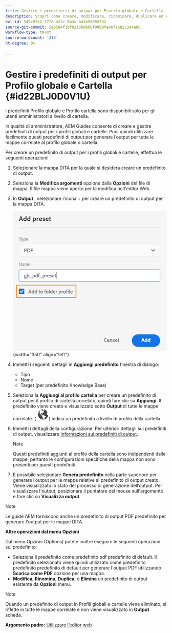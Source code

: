 ```yaml
---
title: Gestire i predefiniti di output per Profilo globale e Cartella
description: Scopri come creare, modificare, rinominare, duplicare ed eliminare i predefiniti di output dei profili globali e delle cartelle come utenti amministratori nelle guide AEM.
exl-id: 549c9fe2-77f8-423c-8b3e-b43e56055732
source-git-commit: 5e0584f1bf0216b8b00f00b9fe46fa682c244e08
workflow-type: tm+mt
source-wordcount: '418'
ht-degree: 0%

---
```


# Gestire i predefiniti di output per Profilo globale e Cartella {#id22BLJ0D0V1U}

I predefiniti Profilo globale e Profilo cartella sono disponibili solo per gli utenti amministratori a livello di cartella.

In qualità di amministratore, AEM Guides consente di creare e gestire predefiniti di output per i profili globali e cartelle. Puoi quindi utilizzare facilmente questi predefiniti di output per generare l’output per tutte le mappe correlate al profilo globale o cartella.

Per creare un predefinito di output per i profili globali e cartelle, effettua le seguenti operazioni:

1. Selezionare la mappa DITA per la quale si desidera creare un predefinito di output.
1. Seleziona la **Modifica argomenti** opzione dalla **Opzioni** del file di mappa. Il file mappa viene aperto per la modifica nell&#39;editor Web.
1. In **Output** , selezionare l&#39;icona + per creare un predefinito di output per la mappa DITA.

   ![](images/add-global-output-preset.png){width="350" align="left"}

1. Immetti i seguenti dettagli in **Aggiungi predefinito** finestra di dialogo:
   - Tipo
   - Nome
   - Target \(per predefinito Knowledge Base\)
1. Seleziona la **Aggiungi al profilo cartella** per creare un predefinito di output per il profilo di cartella correlato, quindi fare clic su **Aggiungi**. Il predefinito viene creato e visualizzato sotto **Output** di tutte le mappe correlate. \( ![](images/global-preset-icon.svg)\) indica un predefinito a livello di profilo della cartella.
1. Immetti i dettagli della configurazione. Per ulteriori dettagli sui predefiniti di output, visualizzare [Informazioni sui predefiniti di output](./generate-output-understand-presets.md).

   >[!NOTE]
   >
   > Questi predefiniti aggiunti al profilo della cartella sono indipendenti dalle mappe, pertanto le configurazioni specifiche della mappa non sono presenti per questi predefiniti.

1. È possibile selezionare **Genera predefinito** nella parte superiore per generare l’output per le mappe relative al predefinito di output creato. Viene visualizzato lo stato del processo di generazione dell’output. Per visualizzare l&#39;output, posizionare il puntatore del mouse sull&#39;argomento e fare clic su **Visualizza output**.

>[!NOTE]
>
> Le guide AEM forniscono anche un predefinito di output PDF predefinito per generare l&#39;output per le mappe DITA.

**Altre operazioni dal menu Opzioni**

Dal menu Opzioni (Options) potete inoltre eseguire le seguenti operazioni sul predefinito:

- Seleziona il predefinito come predefinito pdf predefinito di default. Il predefinito selezionato viene quindi utilizzato come predefinito predefinito predefinito di default per generare l&#39;output PDF utilizzando **Scarica come PDF** opzione per una mappa.
- **Modifica**, **Rinomina**, **Duplica**, o **Elimina** un predefinito di output esistente da **Opzioni** menu.

>[!NOTE]
>
> Quando un predefinito di output in Profili globali e cartelle viene eliminato, si riflette in tutte le mappe correlate e non viene visualizzato in **Output** scheda.

**Argomento padre:**[ Utilizzare l’editor web](web-editor.md)

